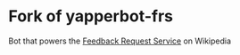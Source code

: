 # Fork of yapperbot-frs
Bot that powers the [Feedback Request Service](https://zh.wikipedia.org/wiki/WP:FRS) on Wikipedia